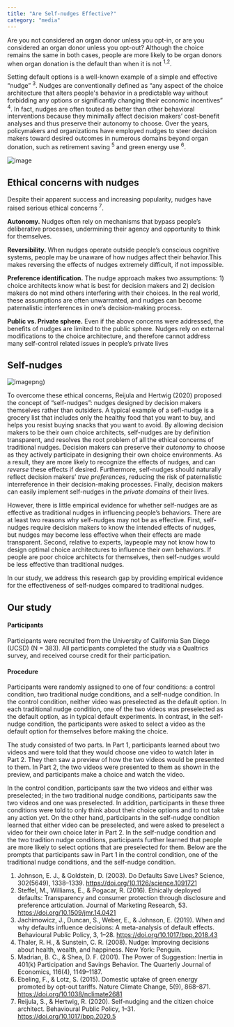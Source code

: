 ```yaml
---
title: "Are Self-nudges Effective?"
category: "media"
---
```


Are you not considered an organ donor unless you opt-in, or are you considered an organ donor unless you opt-out? Although the choice remains the same in both cases, people are more likely to be organ donors when organ donation is the default than when it is not <sup>1,2</sup>. 

Setting default options is a well-known example of a simple and effective “nudge” <sup>3</sup>. Nudges are conventionally defined as “any aspect of the choice architecture that alters people's behavior in a predictable way without forbidding any options or significantly changing their economic incentives” <sup>4</sup>. In fact, nudges are often touted as better than other behavioral interventions because they minimally affect decision makers’ cost-benefit analyses and thus preserve their autonomy to choose. Over the years, policymakers and organizations have employed nudges to steer decision makers toward desired outcomes in numerous domains beyond organ donation, such as retirement saving <sup>5</sup> and green energy use <sup>6</sup>.

![image](https://user-images.githubusercontent.com/92596882/214705137-2d3ae9d6-a8a5-4396-b085-0b88efa3b25a.png)

## Ethical concerns with nudges
Despite their apparent success and increasing popularity, nudges have raised serious ethical concerns <sup>7</sup>.

**Autonomy.** Nudges often rely on mechanisms that bypass people’s deliberative processes, undermining their agency and opportunity to think for themselves. 

**Reversibility.** When nudges operate outside people’s conscious cognitive systems, people may be unaware of how nudges affect their behavior.This makes reversing the effects of nudges extremely difficult, if not impossible.

**Preference identification.** The nudge approach makes two assumptions: 1) choice architects know what is best for decision makers and 2) decision makers do not mind others interfering with their choices. In the real world, these assumptions are often unwarranted, and nudges can become paternalistic interferences in one’s decision-making process. 

**Public vs. Private sphere.** Even if the above concerns were addressed, the benefits of nudges are limited to the public sphere. Nudges rely on external modifications to the choice architecture, and therefore cannot address many self-control related issues in people’s private lives 

## Self-nudges
![image](https://user-images.githubusercontent.com/92596882/214705040-35ba9e57-1a40-487d-a7ad-3e6921a0de9c.png)png)

To overcome these ethical concerns, Reijula and Hertwig (2020) proposed the concept of “self-nudges”: nudges designed by decision makers themselves rather than outsiders. A typical example of a sefl-nudge is a grocery list that includes only the healthy food that you want to buy, and helps you resist buying snacks that you want to avoid. By allowing decision makers to be their own choice architects, self-nudges are by definition transparent, and resolves the root problem of all the ethical concerns of traditional nudges. Decision makers can preserve their _autonomy_ to choose as they actively participate in designing their own choice environments. As a result, they are more likely to recognize the effects of nudges, and can _reverse_ these effects if desired. Furthermore, self-nudges should naturally reflect decision makers’ _true preferences_, reducing the risk of paternalistic interreference in their decision-making processes. Finally, decision makers can easily implement self-nudges in the _private domains_ of their lives.

However, there is little empirical evidence for whether self-nudges are as effective as traditional nudges in influencing people’s behaviors. There are at least two reasons why self-nudges may not be as effective. First, self-nudges require decision makers to know the intended effects of nudges, but nudges may become less effective when their effects are made transparent. Second, relative to experts, laypeople may not know how to design optimal choice architectures to influence their own behaviors. If people are poor choice architects for themselves, then self-nudges would be less effective than traditional nudges.

In our study, we address this research gap by providing empirical evidence for the effectiveness of self-nudges compared to traditional nudges. 

## Our study
#### Participants
Participants were recruited from the University of California San Diego (UCSD) (N = 383). All participants completed the study via a Qualtrics survey, and received course credit for their participation. 

#### Procedure

Participants were randomly assigned to one of four conditions: a control condition, two traditional nudge conditions, and a self-nudge condition. In the control condition, neither video was preselected as the default option. In each traditional nudge condition, one of the two videos was preselected as the default option, as in typical default experiments. In contrast, in the self-nudge condition, the participants were asked to select a video as the default option for themselves before making the choice.

The study consisted of two parts. In Part 1, participants learned about two videos and were told that they would choose one video to watch later in Part 2. They then saw a preview of how the two videos would be presented to them. In Part 2, the two videos were presented to them as shown in the preview, and participants make a choice and watch the video. 


In the control condition, participants saw the two videos and either was preselected; in the two traditional nudge conditions, participants saw the two videos and one was preselected. In addition, participants in these three conditions were told to only think about their choice options and to not take any action yet. On the other hand, participants in the self-nudge condition learned that either video can be preselected, and were asked to preselect a video for their own choice later in Part 2. In the self-nudge condition and the two tradition nudge conditions, participants further learned that people are more likely to select options that are preselected for them. Below are the prompts that participants saw in Part 1 in the control condition, one of the traditional nudge conditions, and the self-nudge condition. 

1. Johnson, E. J., & Goldstein, D. (2003). Do Defaults Save Lives? Science, 302(5649), 1338–1339. https://doi.org/10.1126/science.1091721
2. Steffel, M., Williams, E., & Pogacar, R. (2016). Ethically deployed defaults: Transparency and consumer protection through disclosure and preference articulation. Journal of Marketing Research, 53. https://doi.org/10.1509/jmr.14.0421
3. Jachimowicz, J., Duncan, S., Weber, E., & Johnson, E. (2019). When and why defaults influence decisions: A meta-analysis of default effects. Behavioural Public Policy, 3, 1–28. https://doi.org/10.1017/bpp.2018.43
4. Thaler, R. H., & Sunstein, C. R. (2008). Nudge: Improving decisions about health, wealth, and happiness. New York: Penguin.
5. Madrian, B. C., & Shea, D. F. (2001). The Power of Suggestion: Inertia in 401(k) Participation and Savings Behavior. The Quarterly Journal of Economics, 116(4), 1149–1187.
6. Ebeling, F., & Lotz, S. (2015). Domestic uptake of green energy promoted by opt-out tariffs. Nature Climate Change, 5(9), 868–871. https://doi.org/10.1038/nclimate2681
7. Reijula, S., & Hertwig, R. (2020). Self-nudging and the citizen choice architect. Behavioural Public Policy, 1–31. https://doi.org/10.1017/bpp.2020.5
